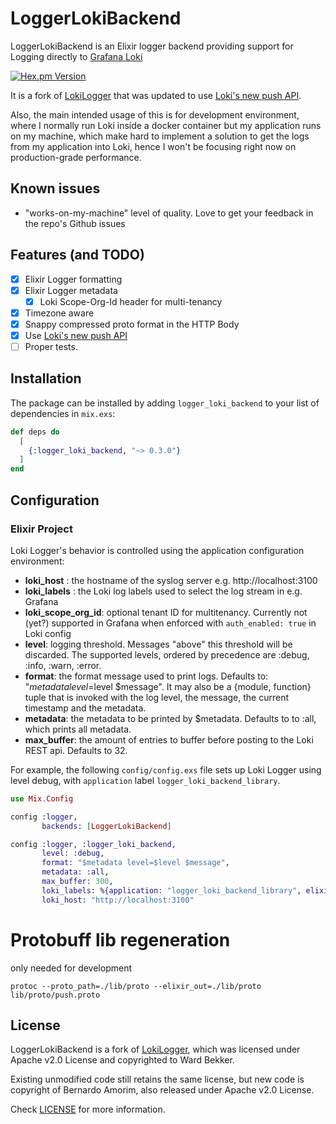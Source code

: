 # LoggerLokiBackend

LoggerLokiBackend is an Elixir logger backend providing support for Logging directly to
[Grafana Loki](https://github.com/grafana/loki)

[![Hex.pm Version](http://img.shields.io/hexpm/v/logger_loki_backend.svg?style=flat)](https://hex.pm/packages/logger_loki_backend)

It is a fork of [LokiLogger](https://github.com/wardbekker/LokiLogger) that was updated to use
[Loki's new push API](https://grafana.com/docs/loki/latest/api/#push-log-entries-to-loki).

Also, the main intended usage of this is for development environment, where I normally run Loki
inside a docker container but my application runs on my machine, which make hard to implement a
solution to get the logs from my application into Loki, hence I won't be focusing right now on
production-grade performance.

## Known issues

* "works-on-my-machine" level of quality. Love to get your feedback in the repo's Github issues

## Features (and TODO)

* [x] Elixir Logger formatting
* [x] Elixir Logger metadata
    * [x] Loki Scope-Org-Id header for multi-tenancy
* [x] Timezone aware
* [X] Snappy compressed proto format in the HTTP Body  
* [X] Use [Loki's new push API](https://grafana.com/docs/loki/latest/api/#push-log-entries-to-loki)
* [ ] Proper tests.

## Installation

The package can be installed by adding `logger_loki_backend` to your list of dependencies in `mix.exs`:

```elixir
def deps do
  [
    {:logger_loki_backend, "~> 0.3.0"}
  ]
end
```

## Configuration

### Elixir Project

Loki Logger's behavior is controlled using the application configuration environment:

* __loki_host__ : the hostname of the syslog server e.g. http://localhost:3100
* __loki_labels__ : the Loki log labels used to select the log stream in e.g. Grafana 
* __loki_scope_org_id__: optional tenant ID for multitenancy. Currently not (yet?) supported in Grafana when enforced with `auth_enabled: true` in Loki config 
* __level__: logging threshold. Messages "above" this threshold will be discarded. The supported levels, ordered by precedence are :debug, :info, :warn, :error.
* __format__: the format message used to print logs. Defaults to: "$metadata level=$level $message". It may also be a {module, function} tuple that is invoked with the log level, the message, the current timestamp and the metadata.
* __metadata__: the metadata to be printed by $metadata. Defaults to to :all, which prints all metadata.
* __max_buffer__: the amount of entries to buffer before posting to the Loki REST api. Defaults to 32.  

For example, the following `config/config.exs` file sets up Loki Logger using
level debug, with `application` label `logger_loki_backend_library`. 

```elixir
use Mix.Config

config :logger,
       backends: [LoggerLokiBackend]

config :logger, :logger_loki_backend,
       level: :debug,
       format: "$metadata level=$level $message",
       metadata: :all,
       max_buffer: 300,
       loki_labels: %{application: "logger_loki_backend_library", elixir_node: node()},
       loki_host: "http://localhost:3100"
```

# Protobuff lib regeneration

only needed for development 

```shell script
protoc --proto_path=./lib/proto --elixir_out=./lib/proto lib/proto/push.proto
```

## License

LoggerLokiBackend is a fork of [LokiLogger](https://github.com/wardbekker/LokiLogger), which was
licensed under Apache v2.0 License and copyrighted to Ward Bekker.

Existing unmodified code still retains the same license, but new code is copyright of Bernardo
Amorim, also released under Apache v2.0 License.

Check [LICENSE](LICENSE) for more information.

